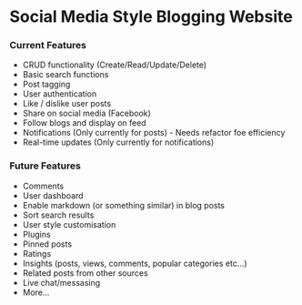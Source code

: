 # Social Media Style Blogging Website

### Current Features

- CRUD functionality (Create/Read/Update/Delete)
- Basic search functions
- Post tagging
- User authentication
- Like / dislike user posts
- Share on social media (Facebook)
- Follow blogs and display on feed
- Notifications (Only currently for posts) - Needs refactor foe efficiency 
- Real-time updates (Only currently for notifications)

### Future Features 
- Comments
- User dashboard
- Enable markdown (or something similar) in blog posts
- Sort search results
- User style customisation
- Plugins
- Pinned posts
- Ratings 
- Insights (posts, views, comments, popular categories etc...)
- Related posts from other sources
- Live chat/messasing
- More...
